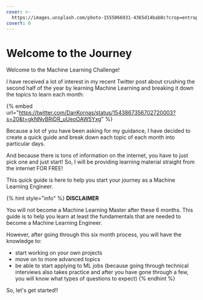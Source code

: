 ```yaml
---
cover: >-
  https://images.unsplash.com/photo-1555066931-4365d14bab8c?crop=entropy&cs=tinysrgb&fm=jpg&ixid=MnwxOTcwMjR8MHwxfHNlYXJjaHw0fHxjb2Rpbmd8ZW58MHx8fHwxNjU3MjE3MTEy&ixlib=rb-1.2.1&q=80
coverY: 0
---
```


# Welcome to the Journey

Welcome to the Machine Learning Challenge!

I have received a lot of interest in my recent Twitter post about crushing the second half of the year by learning Machine Learning and breaking it down the topics to learn each month:

{% embed url="https://twitter.com/DanKornas/status/1543867356702720003?s=20&t=gkNNyBRjDR_uUeoOAW5Yxg" %}

Because a lot of you have been asking for my guidance, I have decided to create a quick guide and break down each topic of each month into particular days.

And because there is tons of information on the internet, you have to just pick one and just start! So, I will be providing learning material straight from the internet FOR FREE!&#x20;

This quick guide is here to help you start your journey as a Machine Learning Engineer.&#x20;

{% hint style="info" %}
**DISCLAIMER**

You will not become a Machine Learning Master after these 6 months. This guide is to help you learn at least the fundamentals that are needed to become a Machine Learning Engineer.&#x20;

However, after going through this six month process, you will have the knowledge to:

* start working on your own projects
* move on to more advanced topics
* be able to start applying to ML jobs (because going through technical interviews also takes practice and after you have gone through a few, you will know what types of questions to expect)
{% endhint %}

So, let's get started!!
